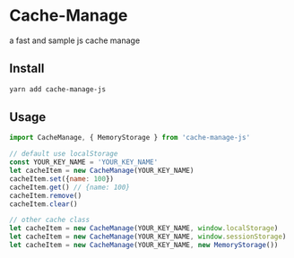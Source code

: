 # Cache-Manage
a fast and sample js cache manage

## Install
``` bash
yarn add cache-manage-js
```

## Usage

``` js
import CacheManage, { MemoryStorage } from 'cache-manage-js'

// default use localStorage
const YOUR_KEY_NAME = 'YOUR_KEY_NAME'
let cacheItem = new CacheManage(YOUR_KEY_NAME)
cacheItem.set({name: 100})
cacheItem.get() // {name: 100}
cacheItem.remove()
cacheItem.clear()

// other cache class
let cacheItem = new CacheManage(YOUR_KEY_NAME, window.localStorage)
let cacheItem = new CacheManage(YOUR_KEY_NAME, window.sessionStorage)
let cacheItem = new CacheManage(YOUR_KEY_NAME, new MemoryStorage())
```